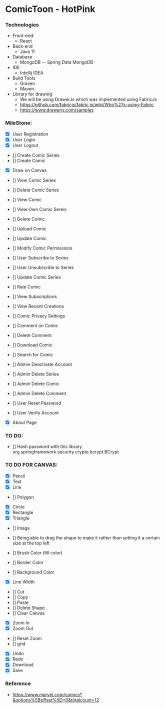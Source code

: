 # ComicToon - HotPink

### Technologies
* Front-end:
    * React
* Back-end
    * Java 11
* Database
    * MongoDB -- Spring Data MongoDB
* IDE
    * Intellij IDEA
* Build Tools
    * Graven
    * Maven
* Library for drawing
    * We will be using DrawerJs which was implemented using FabricJs
    * https://github.com/fabricjs/fabric.js/wiki/Who%27s-using-Fabric
    * https://www.drawerjs.com/samples

### MileStone:
* [X] User Registration
* [X] User Login
* [X] User Logout
* [] Create Comic Series
* [] Create Comic
* [X] Draw on Canvas
* [] View Comic Series
* [] Delete Comic Series
* [] View Comic
* [] View Own Comic Sereis
* [] Delete Comic

* [] Upload Comic
* [] Update Comic
* [] Modify Comic Permissions
* [] User Subscribe to Series
* [] User Unsubscribe to Series
* [] Update Comic Series
* [] Rate Comic
* [] View Subscriptions
* [] View Recent Creations

* [] Comic Privacy Settings
* [] Comment on Comic
* [] Delete Comment
* [] Download Comic
* [] Search for Comic
* [] Admin Deactivate Account
* [] Admin Delete Series
* [] Admin Delete Comic
* [] Admin Delete Comment
* [] User Reset Password
* [] User Verify Account
* [X] About Page

### TO DO:
* [] Hash password with this library org.springframework.security.crypto.bcrypt.BCrypt

### TO DO FOR CANVAS:
* [X] Pencil
* [X] Text
* [X] Line
* [] Polygon
* [X] Circle
* [X] Rectangle
* [X] Triangle
* [] Image
* [] Being able to drag the shape to make it rather than setting it a certain size at the top left

* [] Brush Color (fill color)
* [] Border Color
* [] Background Color
* [X] Line Width

* [] Cut
* [] Copy
* [] Paste
* [] Delete Shape
* [] Clear Canvas

* [X] Zoom In
* [X] Zoom Out
* [] Reset Zoom
* [] grid
* [X] Undo
* [X] Redo
* [X] Download
* [X] Save

### Reference
* https://www.marvel.com/comics?&options%5Boffset%5D=0&totalcount=12